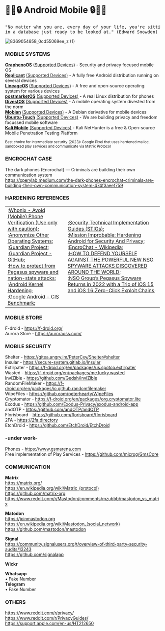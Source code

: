 # 📱🦊🔒 Android Mobile 🔒🦊📱

<pre>"No matter who you are, every day of your life, you're sitting
in a database just ready to be looked at." (Edward Snowden) </pre>

![8369054658_0cd55069ee_z (1)](https://github.com/RENANZG/My-Android-Mobile/assets/53377291/3aba4180-6e30-4888-b177-a58637c74f18)

### MOBILE SYSTEMS
**[GraphenoOS](https://grapheneos.org)** [(Supported Devices)](https://grapheneos.org/faq#supported-devices) - Security and privacy focused mobile OS   
**[Replicant](https://www.replicant.us/)** [(Supported Devices)](https://redmine.replicant.us/projects/replicant/wiki/DeviceStatus) - A fully free Android distribution running on several devices   
**[LineageOS](https://wiki.lineageos.org/)** [(Supported Devices)](https://wiki.lineageos.org/devices/) - A free and open-source operating system for various devices   
**[postmarketOS](https://postmarketos.org/)** [(Supported Devices)](https://wiki.postmarketos.org/wiki/Devices) - A real Linux distribution for phones       
**[DivestOS](https://divestos.org/)** [(Supported Devices)](https://divestos.org/pages/devices) - A mobile operating system divested from the norm   
**[Mobian](https://mobian-project.org/)** [(Supported Devices)](https://wiki.debian.org/Mobian/Devices) - A Debian derivative for mobile devices   
**[Ubuntu-Touch](https://ubuntu-touch.io/)** [(Supported Devices)](https://ubports.com/nl/supported-products) - We are building privacy and freedom focussed mobile software   
**[Kali Mobile](https://www.kali.org/get-kali/#kali-mobile)** [(Supported Devices)](https://www.kali.org/get-kali/#kali-mobile) - Kali NetHunter is a free & Open-source Mobile Penetration Testing Platform   

<sub>Best choice for intermediate security (2023): Google Pixel that uses hardened malloc, sandboxed play services and communicate via Matrix Protocol</sub>    

### ENCROCHAT CASE

The dark phones (Encrochat) — Criminals are building their own communication system    
https://xperylab.medium.com/the-dark-phones-encrochat-criminals-are-building-their-own-communication-system-474f3aeef759    

### HARDENING REFERENCES  

<table>
<tbody>
  <tr>
    <td><a href="https://www.whonix.org/wiki/Tips_on_Remaining_Anonymous#Avoid_(Mobile)_Phone_Verification_(Use_only_with_caution)"target="_blank">;Whonix - Avoid (Mobile) Phone Verification (Use only with caution)</a>;<br><a href="https://www.whonix.org/wiki/Other_Operating_Systems" target="_blank">;Anonymize Other Operating Systems</a>;<br><a href="https://guardianproject.info" target="_blank">;Guardian Project</a>;<br><a href="https://github.com/guardianproject" target="_blank">;Guardian Project - GitHub</a>;<br><a href="https://github.com/aronmolnar/smartphone-hardening-guide/blob/main/clean_dirty_concept.md" target="_blank">;How to protect from Pegasus spyware and nation-state attacks</a>;<br><a href="https://source.android.com/docs/core/architecture/kernel/hardening" target="_blank">;Android Kernel Hardening</a>;<br><a href="https://www.cisecurity.org/benchmark/google_android" target="_blank">;Google Android - CIS Benchmark</a>;</td>
    <td><a href="https://public.cyber.mil/stigs/downloads/?_dl_facet_stigs=mobility" target="_blank">;Security Technical Implementation Guides (STIGs)</a>;<br><a href="https://blog.torproject.org/mission-improbable-hardening-android-security-and-privacy" target="_blank">;Mission Improbable: Hardening Android for Security And Privacy</a>;<br><a href="https://en.wikipedia.org/wiki/EncroChat" target="_blank">;EncroChat - Wikipedia</a>;<br><a href="https://theintercept.com/2021/07/27/pegasus-nso-spyware-security" target="_blank">;HOW TO DEFEND YOURSELF AGAINST THE POWERFUL NEW NSO SPYWARE ATTACKS DISCOVERED AROUND THE WORLD</a>;<br><a href="https://citizenlab.ca/2023/04/nso-groups-pegasus-spyware-returns-in-2022" target="_blank">;NSO Group’s Pegasus Spyware Returns in 2022 with a Trio of iOS 15 and iOS 16 Zero-Click Exploit Chains</a>;</td>
  </tr>
</tbody>
</table>

### MOBILE STORE  
F-droid - https://f-droid.org/  
Aurora Store - https://auroraoss.com/  

### MOBILE SECURITY  
Shelter - https://gitea.angry.im/PeterCxy/Shelter#shelter  
Insular - https://secure-system.gitlab.io/Insular  
Extirpater - https://f-droid.org/en/packages/us.spotco.extirpater  
Wasted - https://f-droid.org/en/packages/me.lucky.wasted  
InviZible - https://github.com/Gedsh/InviZible    
RandomFileMaker - https://f-droid.org/en/packages/io.github.randomfilemaker  
WipeFiles - https://github.com/peterhearty/WipeFiles    
Cryptomator - https://f-droid.org/en/packages/org.cryptomator.lite  
Exodus - https://github.com/Exodus-Privacy/exodus-android-app  
andOTP - https://github.com/andOTP/andOTP  
Florisboard - https://github.com/florisboard/florisboard  
2FA - https://2fa.directory  
EtchDroid - https://github.com/EtchDroid/EtchDroid    

### -under work-    
Phones - https://www.gsmarena.com  
Free implementation of Play Services - https://github.com/microg/GmsCore    

### COMMUNICATION

**Matrix**        
https://matrix.org/    
https://en.wikipedia.org/wiki/Matrix_(protocol)    
https://github.com/matrix-org    
https://www.reddit.com/r/Mastodon/comments/mzubbb/mastodon_vs_matrix    

**Matodon**    
https://joinmastodon.org    
https://en.wikipedia.org/wiki/Mastodon_(social_network)    
https://github.com/mastodon/mastodon    

**Signal**  
https://community.signalusers.org/t/overview-of-third-party-security-audits/13243    
https://github.com/signalapp    

**Wickr**  

**Whatsapp**    
• Fake Number    
**Telegram**    
• Fake Number    

### OTHERS
https://www.reddit.com/r/privacy/    
https://www.reddit.com/r/PrivacyGuides/    
https://support.apple.com/en-us/HT212650    

